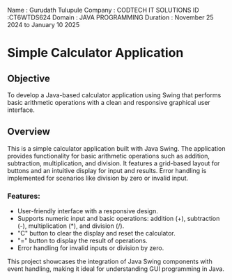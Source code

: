 Name : Gurudath Tulupule
Company : CODTECH IT SOLUTIONS
ID :CT6WTDS624
Domain : JAVA PROGRAMMING
Duration : November 25 2024 to January 10 2025


# Simple Calculator Application

## Objective
To develop a Java-based calculator application using Swing that performs basic arithmetic operations with a clean and responsive graphical user interface.

## Overview
This is a simple calculator application built with Java Swing. The application provides functionality for basic arithmetic operations such as addition, subtraction, multiplication, and division. It features a grid-based layout for buttons and an intuitive display for input and results. Error handling is implemented for scenarios like division by zero or invalid input.

### Features:
- User-friendly interface with a responsive design.
- Supports numeric input and basic operations: addition (+), subtraction (-), multiplication (*), and division (/).
- "C" button to clear the display and reset the calculator.
- "=" button to display the result of operations.
- Error handling for invalid inputs or division by zero.

This project showcases the integration of Java Swing components with event handling, making it ideal for understanding GUI programming in Java.
